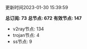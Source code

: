更新时间2023-01-30 15:39:59

**总订阅: 73**
**总节点: 672**
**有效节点: 147**
- v2ray节点: 134
- trojan节点: 4
- ss节点: 9
